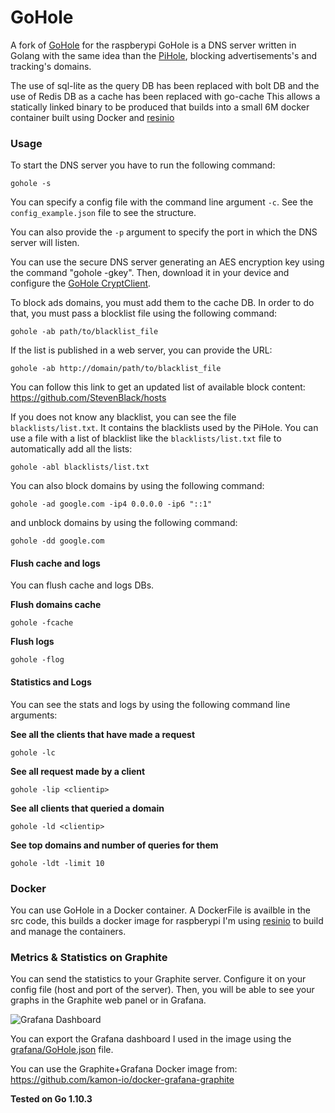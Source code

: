 # GoHole

A fork of [GoHole](https://github.com/segura2010/GoHole) for the raspberypi 
GoHole is a DNS server written in Golang with the same idea than the [PiHole](https://pi-hole.net), blocking advertisements's and tracking's domains.

The use of sql-lite as the query DB has been replaced with bolt DB and the use of Redis DB as a cache has been replaced with go-cache
This allows a statically linked binary to be produced that builds into a small 6M docker container built using Docker and [resinio](https://resin.io/) 


### Usage

To start the DNS server you have to run the following command:

`gohole -s`

You can specify a config file with the command line argument `-c`. See the `config_example.json` file to see the structure. 

You can also provide the `-p` argument to specify the port in which the DNS server will listen.

You can use the secure DNS server generating an AES encryption key using the command "gohole -gkey". Then, download it in your device and configure the [GoHole CryptClient](https://github.com/segura2010/GoHole-CryptClient).

To block ads domains, you must add them to the cache DB. In order to do that, you must pass a blocklist file using the following command:

`gohole -ab path/to/blacklist_file`

If the list is published in a web server, you can provide the URL: 

`gohole -ab http://domain/path/to/blacklist_file`

You can follow this link to get an updated list of available block content:
https://github.com/StevenBlack/hosts

If you does not know any blacklist, you can see the file `blacklists/list.txt`. It contains the blacklists used by the PiHole. You can use a file with a list of blacklist like the `blacklists/list.txt` file to automatically add all the lists:

`gohole -abl blacklists/list.txt`

You can also block domains by using the following command:

`gohole -ad google.com -ip4 0.0.0.0 -ip6 "::1"`

and unblock domains by using the following command:

`gohole -dd google.com`

#### Flush cache and logs

You can flush cache and logs DBs.

**Flush domains cache**

`gohole -fcache`

**Flush logs**

`gohole -flog`


#### Statistics and Logs

You can see the stats and logs by using the following command line arguments:

**See all the clients that have made a request**

`gohole -lc`

**See all request made by a client**

`gohole -lip <clientip>`

**See all clients that queried a domain**

`gohole -ld <clientip>`

**See top domains and number of queries for them**

`gohole -ldt -limit 10`

### Docker

You can use GoHole in a Docker container. 
A DockerFile is availble in the src code, this builds a docker image for raspberypi 
I'm using [resinio](https://resin.io/) to build and manage the containers.

### Metrics & Statistics on Graphite

You can send the statistics to your Graphite server. Configure it on your config file (host and port of the server). Then, you will be able to see your graphs in the Graphite web panel or in Grafana.

![Grafana Dashboard](http://i.imgur.com/6eK98At.png)

You can export the Grafana dashboard I used in the image using the [grafana/GoHole.json](https://github.com/segura2010/GoHole/tree/master/grafana/GoHole.json) file.

You can use the Graphite+Grafana Docker image from: https://github.com/kamon-io/docker-grafana-graphite


**Tested on Go 1.10.3**
